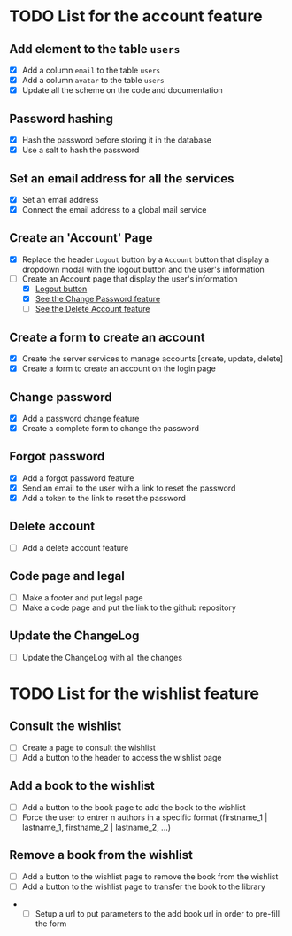 # TODO List for the account feature

## Add element to the table `users`

- [x] Add a column `email` to the table `users`
- [x] Add a column `avatar` to the table `users`
- [x] Update all the scheme on the code and documentation

## Password hashing

- [x] Hash the password before storing it in the database
- [x] Use a salt to hash the password

## Set an email address for all the services

- [x] Set an email address
- [x] Connect the email address to a global mail service

## Create an 'Account' Page

- [x] Replace the header `Logout` button by a `Account` button that display a dropdown modal with the logout button and the user's information
- [ ] Create an Account page that display the user's information
  - [x] [Logout button](#logout-button)
  - [x] [See the Change Password feature](#change-password)
  - [ ] [See the Delete Account feature](#delete-account)

## Create a form to create an account

- [x] Create the server services to manage accounts [create, update, delete]
- [x] Create a form to create an account on the login page

## Change password

- [x] Add a password change feature
- [x] Create a complete form to change the password

## Forgot password

- [x] Add a forgot password feature
- [x] Send an email to the user with a link to reset the password
- [x] Add a token to the link to reset the password

## Delete account

- [ ] Add a delete account feature

## Code page and legal

- [ ] Make a footer and put legal page
- [ ] Make a code page and put the link to the github repository

## Update the ChangeLog

- [ ] Update the ChangeLog with all the changes

# TODO List for the wishlist feature

## Consult the wishlist

- [ ] Create a page to consult the wishlist
- [ ] Add a button to the header to access the wishlist page

## Add a book to the wishlist

- [ ] Add a button to the book page to add the book to the wishlist
- [ ] Force the user to entrer n authors in a specific format (firstname_1 | lastname_1, firstname_2 | lastname_2, ...)

## Remove a book from the wishlist

- [ ] Add a button to the wishlist page to remove the book from the wishlist
- [ ] Add a button to the wishlist page to transfer the book to the library
- - [ ] Setup a url to put parameters to the add book url in order to pre-fill the form
